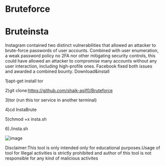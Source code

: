 # Bruteforce
# Bruteinsta
Instagram contained two distinct vulnerabilities that allowed an attacker to brute-force
passwords of user accounts. Combined with user enumeration, a weak password policy
no 2FA nor other mitigating security controls, this could have allowed an attacker to compromise
many accounts without any user interaction, including high-profile ones.
Facebook fixed both issues and awarded a combined bounty.
Download&install

1)apt-get install tor

2)git clone:https://github.com/shaik-asif0/Bruteforce

3)tor (run this tor service in another terminal)

4)cd InstaBrute

5)chmod +x insta.sh

6)./insta.sh

![image](https://user-images.githubusercontent.com/71940288/220846940-f3c0e66f-505d-45e3-b711-bd001bf95a50.png)




Disclaimer:This tool is only intended only for educational purposes.Usage of tool for Illegal activities is strictly prohibited and author of this tool is not  responsible for any kind of malicious activites 
